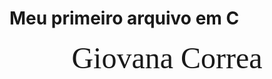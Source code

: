 # Meu primeiro arquivo em C
<div align = "center">
<font size =12 face = "Cooper Black">Giovana Correa</font>
</div>
